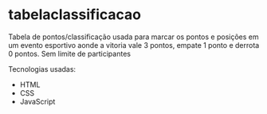 # tabelaclassificacao

Tabela de pontos/classificação usada para marcar os pontos e posições em um evento esportivo aonde a vitoria vale 3 pontos, empate 1 ponto e derrota 0 pontos.
Sem limite de participantes

Tecnologias usadas:

- HTML
- CSS
- JavaScript
